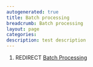```yaml
---
autogenerated: true
title: Batch processing
breadcrumb: Batch processing
layout: page
categories: 
description: test description
---
```


1.  REDIRECT [Batch Processing](Batch_Processing "wikilink")
